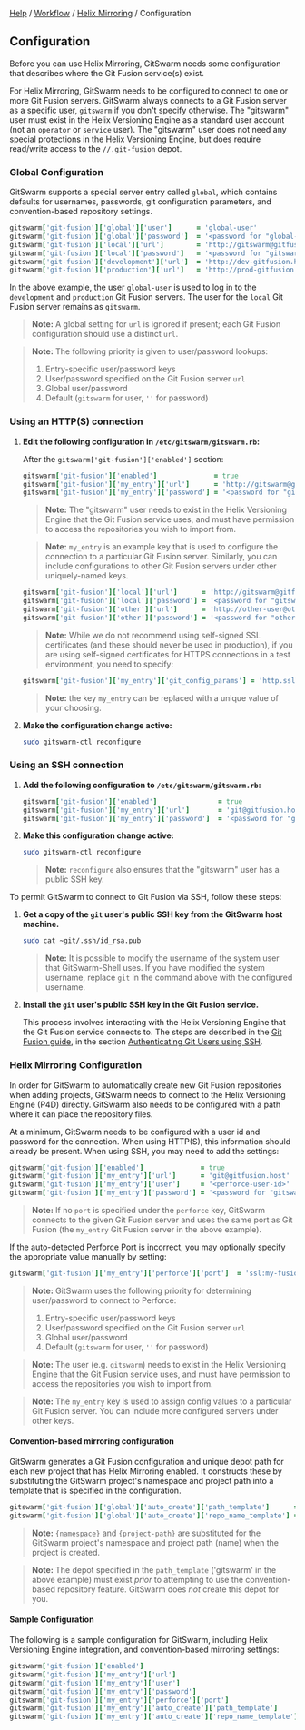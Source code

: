 [Help](../../README.md)
/ [Workflow](../README.md)
/ [Helix Mirroring](README.md)
/ Configuration

## Configuration

Before you can use Helix Mirroring, GitSwarm needs some configuration
that describes where the Git Fusion service(s) exist.

For Helix Mirroring, GitSwarm needs to be configured to connect to one or
more Git Fusion servers. GitSwarm always connects to a Git Fusion server as
a specific user, `gitswarm` if you don't specify otherwise. The "gitswarm"
user must exist in the Helix Versioning Engine as a standard user account
(not an `operator` or `service` user). The "gitswarm" user does not need
any special protections in the Helix Versioning Engine, but does require
read/write access to the `//.git-fusion` depot.

### Global Configuration

GitSwarm supports a special server entry called `global`, which contains
defaults for usernames, passwords, git configuration parameters, and
convention-based repository settings.

```ruby
gitswarm['git-fusion']['global']['user']      = 'global-user'
gitswarm['git-fusion']['global']['password']  = '<password for "global-user" user>'
gitswarm['git-fusion']['local']['url']        = 'http://gitswarm@gitfusion.host/'
gitswarm['git-fusion']['local']['password']   = '<password for "gitswarm" user>'
gitswarm['git-fusion']['development']['url']  = 'http://dev-gitfusion.host/'
gitswarm['git-fusion']['production']['url']   = 'http://prod-gitfusion.host/'
```

In the above example, the user `global-user` is used to log in to the
`development` and `production` Git Fusion servers. The user for the `local`
Git Fusion server remains as `gitswarm`.

> **Note:** A global setting for `url` is ignored if present; each Git
> Fusion configuration should use a distinct `url`.

> **Note:** The following priority is given to user/password lookups:
>
> 1.  Entry-specific user/password keys
> 1.  User/password specified on the Git Fusion server `url`
> 1.  Global user/password
> 1.  Default (`gitswarm` for user, `''` for password)

### Using an HTTP(S) connection

1.  **Edit the following configuration in `/etc/gitswarm/gitswarm.rb`:**

    After the `gitswarm['git-fusion']['enabled']` section:

    ```ruby
    gitswarm['git-fusion']['enabled']              = true
    gitswarm['git-fusion']['my_entry']['url']      = 'http://gitswarm@gitfusion.host/'
    gitswarm['git-fusion']['my_entry']['password'] = '<password for "gitswarm" user>'
    ```

    > **Note:** The "gitswarm" user needs to exist in the Helix Versioning
    > Engine that the Git Fusion service uses, and must have permission to
    > access the repositories you wish to import from.

    > **Note:** `my_entry` is an example key that is used to configure the
    > connection to a particular Git Fusion server. Similarly, you can
    > include configurations to other Git Fusion servers under other
    > uniquely-named keys.

    ```ruby
    gitswarm['git-fusion']['local']['url']      = 'http://gitswarm@gitfusion.host/'
    gitswarm['git-fusion']['local']['password'] = '<password for "gitswarm" user>'
    gitswarm['git-fusion']['other']['url']      = 'http://other-user@other-gitfusin.host/'
    gitswarm['git-fusion']['other']['password'] = '<password for "other-user" user>'
    ```

    > **Note:** While we do not recommend using self-signed SSL certificates
    > (and these should never be used in production), if you are using
    > self-signed certificates for HTTPS connections in a test environment,
    > you need to specify:

    ```ruby
    gitswarm['git-fusion']['my_entry']['git_config_params'] = 'http.sslVerify=false'
    ```

    > **Note:** the key `my_entry` can be replaced with a unique value of your
    > choosing.

1.  **Make the configuration change active:**

    ```bash
    sudo gitswarm-ctl reconfigure
    ```

### Using an SSH connection

1.  **Add the following configuration to `/etc/gitswarm/gitswarm.rb`:**

    ```ruby
    gitswarm['git-fusion']['enabled']               = true
    gitswarm['git-fusion']['my_entry']['url']       = 'git@gitfusion.host'
    gitswarm['git-fusion']['my_entry']['password']  = '<password for "gitswarm" user>'
    ```

1.  **Make this configuration change active:**

    ```bash
    sudo gitswarm-ctl reconfigure
    ```

    > **Note:** `reconfigure` also ensures that the "gitswarm" user has a
    > public SSH key.

To permit GitSwarm to connect to Git Fusion via SSH, follow these steps:

1.  **Get a copy of the `git` user's public SSH key from the GitSwarm host
    machine.**

    ```bash
    sudo cat ~git/.ssh/id_rsa.pub
    ```

    > **Note:** It is possible to modify the username of the system user that
    > GitSwarm-Shell uses. If you have modified the system username,
    > replace `git` in the command above with the configured username.

1.  **Install the `git` user's public SSH key in the Git Fusion service.**

    This process involves interacting with the Helix Versioning Engine that
    the Git Fusion service connects to. The steps are described in the [Git
    Fusion
    guide](http://www.perforce.com/perforce/doc.current/manuals/git-fusion/index.html),
    in the section [Authenticating Git Users using
    SSH](http://www.perforce.com/perforce/doc.current/manuals/git-fusion/appendix.ssh.html).

### Helix Mirroring Configuration

In order for GitSwarm to automatically create new Git Fusion repositories
when adding projects, GitSwarm needs to connect to the Helix Versioning
Engine (P4D) directly. GitSwarm also needs to be configured with a path
where it can place the repository files.

At a minimum, GitSwarm needs to be configured with a user id and password
for the connection. When using HTTP(S), this information should already be
present. When using SSH, you may need to add the settings:

```ruby
gitswarm['git-fusion']['enabled']              = true
gitswarm['git-fusion']['my_entry']['url']      = 'git@gitfusion.host'
gitswarm['git-fusion']['my_entry']['user']     = '<perforce-user-id>'
gitswarm['git-fusion']['my_entry']['password'] = '<password for "gitswarm" user>'
```

> **Note:** If no `port` is specified under the `perforce` key, GitSwarm
> connects to the given Git Fusion server and uses the same port as Git
> Fusion (the `my_entry` Git Fusion server in the above example).

If the auto-detected Perforce Port is incorrect, you may optionally specify
the appropriate value manually by setting:

```ruby
gitswarm['git-fusion']['my_entry']['perforce']['port']  = 'ssl:my-fusion:1666'
```

> **Note:** GitSwarm uses the following priority for determining
> user/password to connect to Perforce:
>
> 1. Entry-specific user/password keys
> 1. User/password specified on the Git Fusion server `url`
> 1. Global user/password
> 1. Default (`gitswarm` for user, `''` for password)

> **Note:** The user (e.g. `gitswarm`) needs to exist in the Helix
> Versioning Engine that the Git Fusion service uses, and must have
> permission to access the repositories you wish to import from.

> **Note:** The `my_entry` key is used to assign config values to a
> particular Git Fusion server. You can include more configured servers
> under other keys.

#### Convention-based mirroring configuration

GitSwarm generates a Git Fusion configuration and unique depot path for
each new project that has Helix Mirroring enabled. It constructs these by
substituting the GitSwarm project's namespace and project path into a
template that is specified in the configuration.

```ruby
gitswarm['git-fusion']['global']['auto_create']['path_template']      = '//gitswarm/projects/{namespace}/{project-path}'
gitswarm['git-fusion']['global']['auto_create']['repo_name_template'] = 'gitswarm-{namespace}-{project-path}'
```

> **Note:** `{namespace}` and `{project-path}` are substituted for the
> GitSwarm project's namespace and project path (name) when the project is
> created.

> **Note:** The depot specified in the `path_template` ('gitswarm' in the
> above example) must exist *prior* to attempting to use the
> convention-based repository feature. GitSwarm does *not* create this
> depot for you.

#### Sample Configuration

The following is a sample configuration for GitSwarm, including Helix
Versioning Engine integration, and convention-based mirroring settings:

```ruby
gitswarm['git-fusion']['enabled']                                       = true
gitswarm['git-fusion']['my_entry']['url']                               = 'git@gitfusion.host'
gitswarm['git-fusion']['my_entry']['user']                              = '<perforce-user-id>'
gitswarm['git-fusion']['my_entry']['password']                          = '<password for "gitswarm" user>'
gitswarm['git-fusion']['my_entry']['perforce']['port']                  = 'ssl:my-fusion:1666'
gitswarm['git-fusion']['my_entry']['auto_create']['path_template']      = '//gitswarm/projects/{namespace}/{project-path}'
gitswarm['git-fusion']['my_entry']['auto_create']['repo_name_template'] = 'gitswarm-{namespace}-{project-path}'
```

